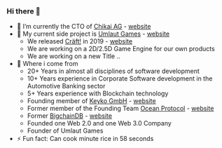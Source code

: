 ### Hi there 👋

- 🔭 I’m currently the CTO of [Chikai AG](https://github.com/chikai-io) - [website](https://chikai.io)
- 🌱 My current side project is [Umlaut Games](https://github.com/umlaut-games) - [website](https://umlaut.games)
  - We released [Cräft!](https://github.com/craeftgame) in 2019 - [website](https://cräft.com)
  - We are working on a 2D/2.5D Game Engine for our own products
  - We are working on a new Title ..
- 🥮 Where i come from
  - 20+ Years in almost all disciplines of software development
  - 10+ Years experience in Corporate Software development in the Automotive Banking sector
  - 5+ Years experience with Blockchain technology
  - Founding member of [Keyko GmbH](https://github.com/keyko-io) - [website](https://keyko.io)
  - Former member of the Founding Team [Ocean Protocol](https://github.com/oceanprotocol) - [website](https://oceanprotocol.com)
  - Former [BigchainDB](https://github.com/bigchaindb) - [website](https://bigchaindb.com)
  - Founded one Web 2.0 and one Web 3.0 Company
  - Founder of Umlaut Games
- ⚡ Fun fact: Can cook minute rice in 58 seconds
